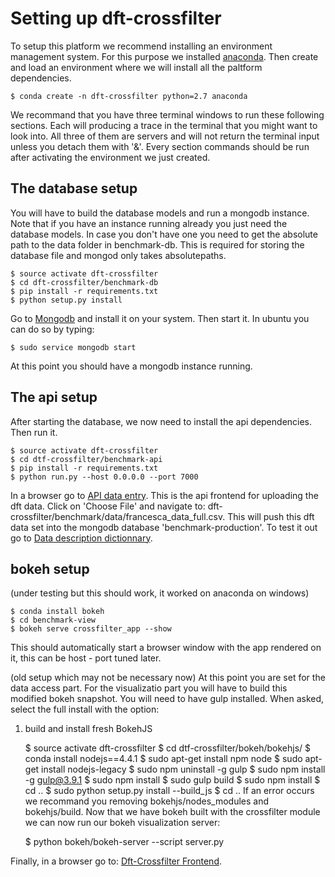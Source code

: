 # Setting up dft-crossfilter

To setup this platform we recommend installing an environment management
system. For this purpose we installed [anaconda](https://www.continuum.io/downloads). Then create and load an
environment where we will install all the paltform dependencies.

    $ conda create -n dft-crossfilter python=2.7 anaconda

We recommand that you have three terminal windows to run these following
sections. Each will producing a trace in the terminal that you might want
to look into. All three of them are servers and will not return the
terminal input unless you detach them with '&'.  Every section commands
should be run after activating the environment we just created.

## The database setup

You will have to build the database models and run a mongodb instance.
Note that if you have an instance running already you just need the
database models. In case you don't have one you need to get the absolute
path to the data folder in benchmark-db. This is required for storing
the database file and mongod only takes absolutepaths.

    $ source activate dft-crossfilter
    $ cd dft-crossfilter/benchmark-db
    $ pip install -r requirements.txt
    $ python setup.py install

Go to [Mongodb](https://docs.mongodb.com/manual/installation/) and install
it on your system. Then start it. In ubuntu you can do so by typing:

    $ sudo service mongodb start


At this point you should have a mongodb instance running.

## The api setup

After starting the database, we now need to install the api dependencies.
Then run it.

    $ source activate dft-crossfilter
    $ cd dtf-crossfilter/benchmark-api
    $ pip install -r requirements.txt
    $ python run.py --host 0.0.0.0 --port 7000

In a browser go to [API data entry](http://0.0.0.0:7000/bench/push/csv).
This is the api frontend for uploading the dft data. Click on 'Choose File'
and navigate to: dft-crossfilter/benchmark/data/francesca_data_full.csv.
This will push this dft data set into the mongodb database 'benchmark-production'.
To test it out go to [Data description dictionnary](http://0.0.0.0:7000/bench/desc/all).

## bokeh setup

(under testing but this should work, it worked on anaconda on windows)

    $ conda install bokeh
    $ cd benchmark-view
    $ bokeh serve crossfilter_app --show

This should automatically start a browser window with the app rendered on it, this can be
host - port tuned later.

(old setup which may not be necessary now)
At this point you are set for the data access part. For the visualizatio part
you will have to build this modified bokeh snapshot. You will need to have gulp
installed. When asked, select the full install with the option:
1) build and install fresh BokehJS

    $ source activate dft-crossfilter
    $ cd dtf-crossfilter/bokeh/bokehjs/
    $ conda install nodejs==4.4.1
    $ sudo apt-get install npm node
    $ sudo apt-get install nodejs-legacy
    $ sudo npm uninstall -g gulp
    $ sudo npm install -g gulp@3.9.1
    $ sudo npm install
    $ sudo gulp build
    $ sudo npm install
    $ cd ..
    $ sudo python setup.py install --build_js
    $ cd ..
If an error occurs we recommand you removing bokehjs/nodes_modules and bokehjs/build.
Now that we have bokeh built with the crossfilter module we can now run our
bokeh visualization server:

    $ python bokeh/bokeh-server --script server.py

Finally, in a browser go to: [Dft-Crossfilter Frontend](http://127.0.0.1:5006/bokeh/benchmark/).
